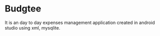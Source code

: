 # Budgtee
It is an day to day expenses management application created in android studio using xml, mysqlite.
